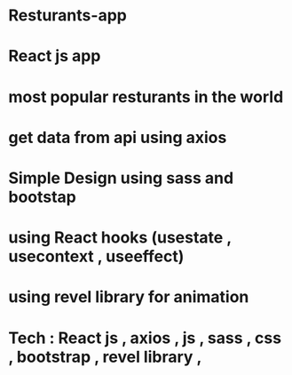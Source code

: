# Resturants-app
# React js app 
# most popular resturants in the world 
# get data from api using axios 
# Simple Design using sass and bootstap 
# using React hooks (usestate , usecontext , useeffect)
# using revel library for animation 
# Tech : React js , axios , js , sass , css , bootstrap , revel library , 
